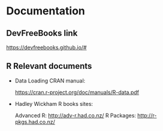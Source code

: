 # Documentation

## DevFreeBooks link

   https://devfreebooks.github.io/#

## R Relevant documents

- Data Loading CRAN manual:

   https://cran.r-project.org/doc/manuals/R-data.pdf

- Hadley Wickham R books sites:

   Advanced R: http://adv-r.had.co.nz/
   R Packages: http://r-pkgs.had.co.nz/


